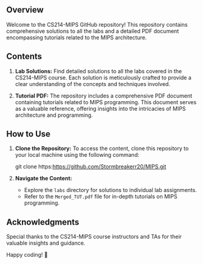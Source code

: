 
## Overview

Welcome to the CS214-MIPS GitHub repository! This repository contains comprehensive solutions to all the labs and a detailed PDF document encompassing tutorials related to the MIPS architecture.

## Contents

1. **Lab Solutions:** Find detailed solutions to all the labs covered in the CS214-MIPS course. Each solution is meticulously crafted to provide a clear understanding of the concepts and techniques involved.

2. **Tutorial PDF:** The repository includes a comprehensive PDF document containing tutorials related to MIPS programming. This document serves as a valuable reference, offering insights into the intricacies of MIPS architecture and programming.

## How to Use

1. **Clone the Repository:** To access the content, clone this repository to your local machine using the following command:

   git clone https:https://github.com/Stormbreakerr20/MIPS.git

2. **Navigate the Content:**
   - Explore the `labs` directory for solutions to individual lab assignments.
   - Refer to the `Merged_TUT.pdf` file for in-depth tutorials on MIPS programming.

## Acknowledgments

Special thanks to the CS214-MIPS course instructors and TAs for their valuable insights and guidance.

Happy coding! 🚀
